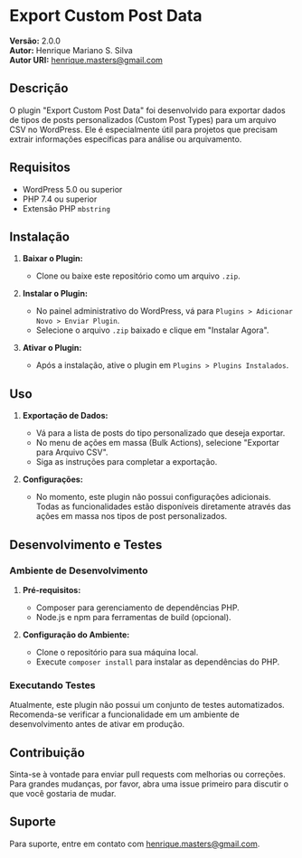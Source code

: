# Export Custom Post Data

**Versão:** 2.0.0  
**Autor:** Henrique Mariano S. Silva  
**Autor URI:** [henrique.masters@gmail.com](mailto:henrique.masters@gmail.com)

## Descrição

O plugin "Export Custom Post Data" foi desenvolvido para exportar dados de tipos de posts personalizados (Custom Post Types) para um arquivo CSV no WordPress. Ele é especialmente útil para projetos que precisam extrair informações específicas para análise ou arquivamento.

## Requisitos

- WordPress 5.0 ou superior
- PHP 7.4 ou superior
- Extensão PHP `mbstring`

## Instalação

1. **Baixar o Plugin:**
   - Clone ou baixe este repositório como um arquivo `.zip`.

2. **Instalar o Plugin:**
   - No painel administrativo do WordPress, vá para `Plugins > Adicionar Novo > Enviar Plugin`.
   - Selecione o arquivo `.zip` baixado e clique em "Instalar Agora".

3. **Ativar o Plugin:**
   - Após a instalação, ative o plugin em `Plugins > Plugins Instalados`.

## Uso

1. **Exportação de Dados:**
   - Vá para a lista de posts do tipo personalizado que deseja exportar.
   - No menu de ações em massa (Bulk Actions), selecione "Exportar para Arquivo CSV".
   - Siga as instruções para completar a exportação.

2. **Configurações:**
   - No momento, este plugin não possui configurações adicionais. Todas as funcionalidades estão disponíveis diretamente através das ações em massa nos tipos de post personalizados.

## Desenvolvimento e Testes

### Ambiente de Desenvolvimento

1. **Pré-requisitos:**
   - Composer para gerenciamento de dependências PHP.
   - Node.js e npm para ferramentas de build (opcional).

2. **Configuração do Ambiente:**
   - Clone o repositório para sua máquina local.
   - Execute `composer install` para instalar as dependências do PHP.

### Executando Testes

Atualmente, este plugin não possui um conjunto de testes automatizados. Recomenda-se verificar a funcionalidade em um ambiente de desenvolvimento antes de ativar em produção.

## Contribuição

Sinta-se à vontade para enviar pull requests com melhorias ou correções. Para grandes mudanças, por favor, abra uma issue primeiro para discutir o que você gostaria de mudar.

## Suporte

Para suporte, entre em contato com [henrique.masters@gmail.com](mailto:henrique.masters@gmail.com).
